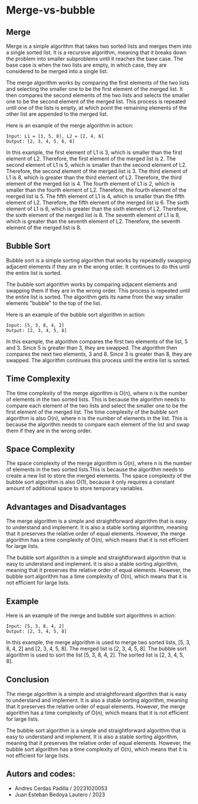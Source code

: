 # Merge-vs-bubble

## Merge

Merge is a simple algorithm that takes two sorted lists and merges them into a single sorted list. It is a recursive algorithm, meaning that it breaks down the problem into smaller subproblems until it reaches the base case. The base case is when the two lists are empty, in which case, they are considered to be merged into a single list.

The merge algorithm works by comparing the first elements of the two lists and selecting the smaller one to be the first element of the merged list. It then compares the second elements of the two lists and selects the smaller one to be the second element of the merged list. This process is repeated until one of the lists is empty, at which point the remaining elements of the other list are appended to the merged list.

Here is an example of the merge algorithm in action:

```
Input: L1 = [3, 5, 8], L2 = [2, 4, 6]
Output: [2, 3, 4, 5, 6, 8]
```

In this example, the first element of L1 is 3, which is smaller than the first element of L2. Therefore, the first element of the merged list is 2. The second element of L1 is 5, which is smaller than the second element of L2. Therefore, the second element of the merged list is 3. The third element of L1 is 8, which is greater than the third element of L2. Therefore, the third element of the merged list is 4. The fourth element of L1 is 2, which is smaller than the fourth element of L2. Therefore, the fourth element of the merged list is 5. The fifth element of L1 is 4, which is smaller than the fifth element of L2. Therefore, the fifth element of the merged list is 6. The sixth element of L1 is 6, which is greater than the sixth element of L2. Therefore, the sixth element of the merged list is 8. The seventh element of L1 is 8, which is greater than the seventh element of L2. Therefore, the seventh element of the merged list is 8.

## Bubble Sort

Bubble sort is a simple sorting algorithm that works by repeatedly swapping adjacent elements if they are in the wrong order. It continues to do this until the entire list is sorted.

The bubble sort algorithm works by comparing adjacent elements and swapping them if they are in the wrong order. This process is repeated until the entire list is sorted. The algorithm gets its name from the way smaller elements "bubble" to the top of the list.

Here is an example of the bubble sort algorithm in action:

```
Input: [5, 3, 8, 4, 2]
Output: [2, 3, 4, 5, 8]
```

In this example, the algorithm compares the first two elements of the list, 5 and 3. Since 5 is greater than 3, they are swapped. The algorithm then compares the next two elements, 3 and 8. Since 3 is greater than 8, they are swapped. The algorithm continues this process until the entire list is sorted.

## Time Complexity

The time complexity of the merge algorithm is O(n), where n is the number of elements in the two sorted lists. This is because the algorithm needs to compare each element of the two lists and select the smaller one to be the first element of the merged list. The time complexity of the bubble sort algorithm is also O(n), where n is the number of elements in the list. This is because the algorithm needs to compare each element of the list and swap them if they are in the wrong order.

## Space Complexity

The space complexity of the merge algorithm is O(n), where n is the number of elements in the two sorted lists.This is because the algorithm needs to create a new list to store the merged elements. The space complexity of the bubble sort algorithm is also O(1), because it only requires a constant amount of additional space to store temporary variables.

## Advantages and Disadvantages

The merge algorithm is a simple and straightforward algorithm that is easy to understand and implement. It is also a stable sorting algorithm, meaning that it preserves the relative order of equal elements. However, the merge algorithm has a time complexity of O(n), which means that it is not efficient for large lists.

The bubble sort algorithm is a simple and straightforward algorithm that is easy to understand and implement. It is also a stable sorting algorithm, meaning that it preserves the relative order of equal elements. However, the bubble sort algorithm has a time complexity of O(n), which means that it is not efficient for large lists.

## Example

Here is an example of the merge and bubble sort algorithms in action:

```
Input: [5, 3, 8, 4, 2]
Output: [2, 3, 4, 5, 8]

```

In this example, the merge algorithm is used to merge two sorted lists, [5, 3, 8, 4, 2] and [2, 3, 4, 5, 8]. The merged list is [2, 3, 4, 5, 8]. The bubble sort algorithm is used to sort the list [5, 3, 8, 4, 2]. The sorted list is [2, 3, 4, 5, 8].

## Conclusion

The merge algorithm is a simple and straightforward algorithm that is easy to understand and implement. It is also a stable sorting algorithm, meaning that it preserves the relative order of equal elements. However, the merge algorithm has a time complexity of O(n), which means that it is not efficient for large lists.

The bubble sort algorithm is a simple and straightforward algorithm that is easy to understand and implement. It is also a stable sorting algorithm, meaning that it preserves the relative order of equal elements. However, the bubble sort algorithm has a time complexity of O(n), which means that it is not efficient for large lists.     

## Autors and codes:
- Andres Cerdas Padilla  / 20231020053
- Juan Esteban Bedoya Lautero / 2023